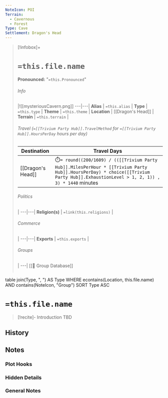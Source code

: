 ```yaml
---
NoteIcon: POI
Terrain:
  - Cavernous
  - Forest
Type: Cave
Settlement: Dragon's Head
---
```


> [!infobox]+
> # `=this.file.name`
> **Pronounced:**  "`=this.Pronounced`"
> 
> ###### Info
>  |![[mysteriousCavern.png]]
> ---|---|
> **Alias** | `=this.alias` |
> **Type** | `=this.type` |
> **Theme** | `=this.theme` |
> **Location** | [[Dragon's Head]] |
> **Terrain** | `=this.terrain` |
> 
> ###### Travel (`=[[Trivium Party Hub]].TravelMethod` for `=[[Trivium Party Hub]].HoursPerDay` hours per day)
> Destination|Travel Days
> ---|---|
> [[Dragon's Head]] |⏱️`= round((200/1609) / (([[Trivium Party Hub]].MilesPerHour * [[Trivium Party Hub]].HoursPerDay) * choice([[Trivium Party Hub]].ExhaustionLevel > 1, 2, 1)) , 3) * 1440` minutes
> ###### Politics
>  |
> ---|---|
> **Religion(s)** | `=link(this.religions)` |
> ###### Commerce
>  |
> ---|---|
> **Exports** | `=this.exports` |
> ###### Groups
>  |
> ---|
[[🔰 Group Database]]
> ```dataview 
table join(Type, ", ") AS Type
WHERE econtains(Location, this.file.name) AND contains(NoteIcon, "Group")
SORT Type ASC

# **`=this.file.name`**
> [!recite]- Introduction
TBD

## History


## Notes
### Plot Hooks


### Hidden Details


### General Notes

